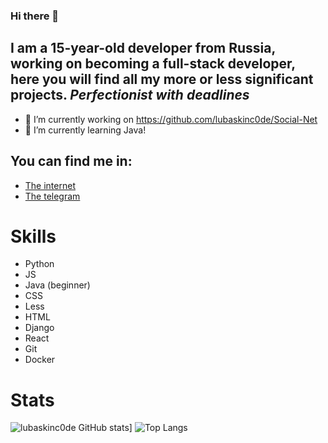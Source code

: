 ### Hi there 👋

## I am a 15-year-old developer from Russia, working on becoming a full-stack developer, here you will find all my more or less significant projects. *Perfectionist with deadlines*

- 🔭 I’m currently working on https://github.com/lubaskinc0de/Social-Net
- 🌱 I’m currently learning Java!

## You can find me in:
- [The internet](https://lubaskin.site)
- [The telegram](https://t.me/LUBASKIN_CODE)

# Skills

- Python
- JS
- Java (beginner)
- CSS
- Less
- HTML
- Django
- React
- Git
- Docker

# Stats


![lubaskinc0de GitHub stats](https://github-readme-stats.vercel.app/api?username=lubaskinc0de)]
![Top Langs](https://github-readme-stats.vercel.app/api/top-langs/?username=lubaskinc0de&theme=tokyonight)
